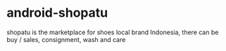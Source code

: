 # android-shopatu
shopatu is the marketplace for shoes local brand Indonesia, there can be buy / sales, consignment, wash and care
